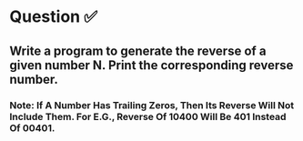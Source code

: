 # Question ✅

## Write a program to generate the reverse of a given number N. Print the corresponding reverse number.
### Note: If A Number Has Trailing Zeros, Then Its Reverse Will Not Include Them. For E.G., Reverse Of 10400 Will Be 401 Instead Of 00401.